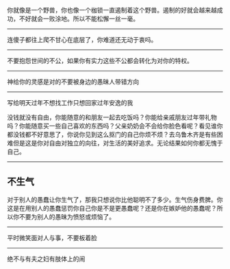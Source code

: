 你就像是一个野兽，你也像一个枷锁一直遏制着这个野兽。遏制的好就会越来越成功，不好就会一败涂地。所以不能松懈一丝一毫。
___
连傻子都往上爬不甘心在底层了，你难道还无动于衷吗。
___
不要抱怨世间的不公，如果你有实力这些不公都会转化为对你的特权。
___
神给你的灵感是对的不要被身边的愚昧人带错方向
___
写给明天过年不想找工作只想回家过年安逸的我

没钱就没有自由，你能随意的和朋友一起去吃饭吗？你能给亲戚朋友过年带礼物吗？你能随意买一些自己喜欢的东西吗？父亲奶奶会不会给你脸色看呢？看见谁你都没钱都不好意思了，你说你见到这么抠门的自己你烦不烦？去乌鲁木齐是有些困难但是这是你对自由对独立的向往，对生活的美好追求。无论结果如何你都无愧于自己。
___
## **不生气**

对于别人的愚蠢让你生气了，那我只想说你比他聪明不了多少。生气伤身费脾。你这是在用别人的愚蠢惩罚你自己你是不是更愚蠢呢？还是你在嫉妒他的愚蠢呢？所以你不要为别人的愚昧为愤怒或烦恼了。
___
平时微笑面对人与事，不要板着脸
___
绝不与有夫之妇有肢体上的闹